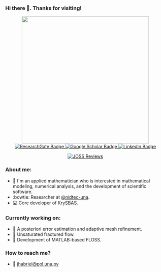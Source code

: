 ### Hi there 👋. Thanks for visiting!

<div id="header" align="center">
  <img src="https://media.giphy.com/media/iIqmM5tTjmpOB9mpbn/giphy.gif" width="400"/>
</div>
<div id="badges" align="center">
  <a href="https://www.researchgate.net/profile/Jhabriel-Varela">
    <img src="https://img.shields.io/badge/ResearchGate-Profile-9cf" alt="ResearchGate Badge"/>
  </a>
  <a href="https://scholar.google.com/citations?user=cpGVM0EAAAAJ&hl=en">
    <img src="https://img.shields.io/badge/Google Scholar-Profile-orange" alt="Google Scholar Badge"/>
  </a>
  <a href="https://www.linkedin.com/in/jhabrielvarela/">
    <img src="https://img.shields.io/badge/LinkedIn-Profile-blue" alt="LinkedIn Badge"/>
  </a>

  [![JOSS Reviews](https://joss.theoj.org/badges/reviewed_by/@jhabriel)](https://joss.theoj.org/papers/reviewed_by/@jhabriel)
</div>

### About me:

- 🙋 I'm an applied mathematician who is interested in mathematical modeling, numerical analysis, and the development of scientific software.
- :bowtie: Researcher at [@nidtec-una](https://github.com/nidtec-una).
- :computer: Core developer of [KrySBAS](https://github.com/nidtec-una/krysbas-dev). 

### Currently working on:

- 🔭 A posteriori error estimation and adaptive mesh refinement.
- 🔭 Unsaturated fractured flow.
- 🔭 Development of MATLAB-based FLOSS.

### How to reach me?

- :e-mail: jhabriel@pol.una.py

<!--
**jhabriel/jhabriel** is a ✨ _special_ ✨ repository because its `README.md` (this file) appears on your GitHub profile.

Here are some ideas to get you started:

- 🔭 I’m currently working on ...
- 🌱 I’m currently learning ...
- 👯 I’m looking to collaborate on ...
- 🤔 I’m looking for help with ...
- 💬 Ask me about ...
- 📫 How to reach me: ...
- 😄 Pronouns: ...
- ⚡ Fun fact: ...
-->
